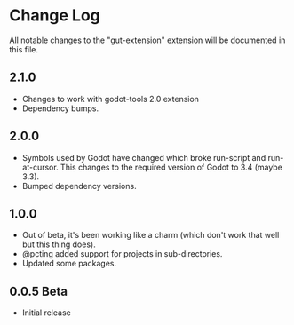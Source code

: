 # Change Log

All notable changes to the "gut-extension" extension will be documented in this file.

## 2.1.0
* Changes to work with godot-tools 2.0 extension
* Dependency bumps.

## 2.0.0
* Symbols used by Godot have changed which broke run-script and run-at-cursor.  This changes to the required version of Godot to 3.4 (maybe 3.3).
* Bumped dependency versions.

## 1.0.0
* Out of beta, it's been working like a charm (which don't work that well but this thing does).
* @pcting added support for projects in sub-directories.
* Updated some packages.

## 0.0.5 Beta
* Initial release